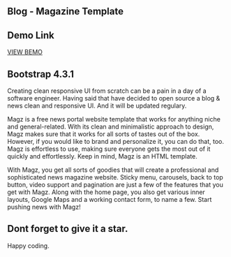 ## Blog - Magazine Template

## Demo Link 
<a href="https://modest-ritchie-8b3a2a.netlify.app/"> VIEW BEMO </a>

## Bootstrap 4.3.1

Creating clean responsive UI from scratch can be a pain in a day of a software engineer.
Having said that have decided to open source a blog & news clean and responsive UI. And it will be updated regulary.

Magz is a free news portal website template that works for anything niche and general-related. With its clean and minimalistic approach to design, Magz makes sure that it works for all sorts of tastes out of the box. However, if you would like to brand and personalize it, you can do that, too. Magz is effortless to use, making sure everyone gets the most out of it quickly and effortlessly. Keep in mind, Magz is an HTML template.

With Magz, you get all sorts of goodies that will create a professional and sophisticated news magazine website. Sticky menu, carousels, back to top button, video support and pagination are just a few of the features that you get with Magz. Along with the home page, you also get various inner layouts, Google Maps and a working contact form, to name a few. Start pushing news with Magz!


## Dont forget to give it a star.

Happy coding.